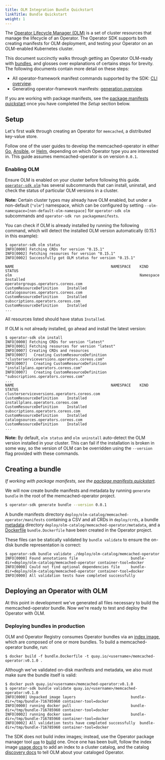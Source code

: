 ```yaml
---
title: OLM Integration Bundle Quickstart
linkTitle: Bundle Quickstart
weight: 1
---
```


The [Operator Lifecycle Manager (OLM)][olm] is a set of cluster resources that manage the lifecycle of an Operator.
The Operator SDK supports both creating manifests for OLM deployment, and testing your Operator on an OLM-enabled
Kubernetes cluster.

This document succinctly walks through getting an Operator OLM-ready with [bundles][bundle], and glosses over
explanations of certains steps for brevity. The following documents contain more detail on these steps:
- All operator-framework manifest commands supported by the SDK: [CLI overview][doc-cli-overview].
- Generating operator-framework manifests: [generation overview][doc-olm-generate].

If you are working with package manifests, see the [package manifests quickstart][quickstart-package-manifests]
once you have completed the *Setup* section below.

## Setup

Let's first walk through creating an Operator for `memcached`, a distributed key-value store.

Follow one of the user guides to develop the memcached-operator in either [Go][sdk-user-guide-go],
[Ansible][sdk-user-guide-ansible], or [Helm][sdk-user-guide-helm], depending on which Operator type you are interested in.
This guide assumes memcached-operator is on version `0.0.1`.

### Enabling OLM

Ensure OLM is enabled on your cluster before following this guide. [`operator-sdk olm`][cli-olm]
has several subcommands that can install, uninstall, and check the status of particular OLM versions in a cluster.

**Note:** Certain cluster types may already have OLM enabled, but under a non-default (`"olm"`) namespace,
which can be configured by setting `--olm-namespace=[non-default-olm-namespace]` for `operator-sdk olm` subcommands
and `operator-sdk run packagemanifests`.

You can check if OLM is already installed by running the following command,
which will detect the installed OLM version automatically (0.15.1 in this example):

```console
$ operator-sdk olm status
INFO[0000] Fetching CRDs for version "0.15.1"
INFO[0002] Fetching resources for version "0.15.1"
INFO[0002] Successfully got OLM status for version "0.15.1"

NAME                                            NAMESPACE    KIND                        STATUS
olm                                                          Namespace                   Installed
operatorgroups.operators.coreos.com                          CustomResourceDefinition    Installed
catalogsources.operators.coreos.com                          CustomResourceDefinition    Installed
subscriptions.operators.coreos.com                           CustomResourceDefinition    Installed
...
```

All resources listed should have status `Installed`.

If OLM is not already installed, go ahead and install the latest version:

```console
$ operator-sdk olm install
INFO[0000] Fetching CRDs for version "latest"
INFO[0001] Fetching resources for version "latest"
INFO[0007] Creating CRDs and resources
INFO[0007]   Creating CustomResourceDefinition "clusterserviceversions.operators.coreos.com"
INFO[0007]   Creating CustomResourceDefinition "installplans.operators.coreos.com"
INFO[0007]   Creating CustomResourceDefinition "subscriptions.operators.coreos.com"
...
NAME                                            NAMESPACE    KIND                        STATUS
clusterserviceversions.operators.coreos.com                  CustomResourceDefinition    Installed
installplans.operators.coreos.com                            CustomResourceDefinition    Installed
subscriptions.operators.coreos.com                           CustomResourceDefinition    Installed
catalogsources.operators.coreos.com                          CustomResourceDefinition    Installed
...
```

**Note:** By default, `olm status` and `olm uninstall` auto-detect the OLM version installed in your cluster.
This can fail if the installation is broken in some way, so the version of OLM can be overridden using the
`--version` flag provided with these commands.

## Creating a bundle

_If working with package manifests, see the [package manifests quickstart][quickstart-package-manifests]._

We will now create bundle manifests and metadata by running `generate bundle` in the root of the memcached-operator project.

```sh
$ operator-sdk generate bundle --version 0.0.1
```

A bundle manifests directory `deploy/olm-catalog/memcached-operator/manifests` containing a CSV and all CRDs
in `deploy/crds`, a bundle [metadata][bundle-metadata] directory `deploy/olm-catalog/memcached-operator/metadata`,
and a [Dockerfile][bundle-dockerfile] `bundle.Dockerfile` have been created in the Operator project.

These files can be statically validated by `bundle validate` to ensure the on-disk bundle representation is correct:

```console
$ operator-sdk bundle validate ./deploy/olm-catalog/memcached-operator
INFO[0000] Found annotations file                        bundle-dir=deploy/olm-catalog/memcached-operator container-tool=docker
INFO[0000] Could not find optional dependencies file     bundle-dir=deploy/olm-catalog/memcached-operator container-tool=docker
INFO[0000] All validation tests have completed successfully
```

## Deploying an Operator with OLM

At this point in development we've generated all files necessary to build the memcached-operator bundle.
Now we're ready to test and deploy the Operator with OLM.

### Deploying bundles in production

OLM and Operator Registry consumes Operator bundles via an [index image][index-image],
which are composed of one or more bundles. To build a memcached-operator bundle, run:

```console
$ docker build -f bundle.Dockerfile -t quay.io/<username>/memcached-operator:v0.1.0 .
```

Although we've validated on-disk manifests and metadata, we also must make sure the bundle itself is valid:

```console
$ docker push quay.io/<username>/memcached-operator:v0.1.0
$ operator-sdk bundle validate quay.io/<username>/memcached-operator:v0.1.0
INFO[0000] Unpacked image layers                         bundle-dir=/tmp/bundle-716785960 container-tool=docker
INFO[0000] running docker pull                           bundle-dir=/tmp/bundle-716785960 container-tool=docker
INFO[0002] running docker save                           bundle-dir=/tmp/bundle-716785960 container-tool=docker
INFO[0002] All validation tests have completed successfully  bundle-dir=/tmp/bundle-716785960 container-tool=docker
```

The SDK does not build index images; instead, use the Operator package manager tool [`opm`][opm] to
[build][doc-index-build] one. Once one has been built, follow the index image [usage docs][doc-olm-index]
to add an index to a cluster catalog, and the catalog [discovery docs][doc-olm-discovery] to tell OLM
about your cataloged Operator.


[sdk-user-guide-go]:/docs/golang/legacy/quickstart
[sdk-user-guide-ansible]:/docs/ansible/quickstart
[sdk-user-guide-helm]:/docs/helm/quickstart
[quickstart-package-manifests]:/docs/olm-integration/legacy/quickstart-package-manifests
[olm]:https://github.com/operator-framework/operator-lifecycle-manager/
[bundle]:https://github.com/operator-framework/operator-registry/blob/v1.12.6/docs/design/operator-bundle.md
[bundle-metadata]:https://github.com/operator-framework/operator-registry/blob/v1.12.6/docs/design/operator-bundle.md#bundle-annotations
[bundle-dockerfile]:https://github.com/operator-framework/operator-registry/blob/v1.12.6/docs/design/operator-bundle.md#bundle-dockerfile
[cli-olm]:/docs/cli/operator-sdk_olm
[doc-cli-overview]:/docs/olm-integration/legacy/cli-overview
[doc-olm-generate]:/docs/olm-integration/legacy/generating-a-csv
[opm]:https://github.com/operator-framework/operator-registry/blob/master/docs/design/opm-tooling.md
[index-image]:https://github.com/operator-framework/operator-registry/blob/master/docs/design/opm-tooling.md#index
[doc-index-build]:https://github.com/operator-framework/operator-registry#building-an-index-of-operators-using-opm
[doc-olm-index]:https://github.com/operator-framework/operator-registry#using-the-index-with-operator-lifecycle-manager
[doc-olm-discovery]:https://github.com/operator-framework/operator-lifecycle-manager/#discovery-catalogs-and-automated-upgrades
